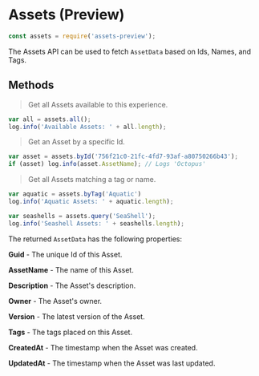 # Assets (Preview)

```javascript
const assets = require('assets-preview');
```

The Assets API can be used to fetch `AssetData` based on Ids, Names, and Tags.

## Methods

> Get all Assets available to this experience.

```javascript
var all = assets.all();
log.info('Available Assets: ' + all.length);
```

> Get an Asset by a specific Id.

```javascript
var asset = assets.byId('756f21c0-21fc-4fd7-93af-a80750266b43');
if (asset) log.info(asset.AssetName); // Logs 'Octopus'
```

> Get all Assets matching a tag or name.

```javascript
var aquatic = assets.byTag('Aquatic')
log.info('Aquatic Assets: ' + aquatic.length);

var seashells = assets.query('SeaShell');
log.info('Seashell Assets: ' + seashells.length);
```

The returned `AssetData` has the following properties:

**Guid** - The unique Id of this Asset.

**AssetName** - The name of this Asset.

**Description** - The Asset's description.

**Owner** - The Asset's owner.

**Version** - The latest version of the Asset.

**Tags** - The tags placed on this Asset.

**CreatedAt** - The timestamp when the Asset was created.

**UpdatedAt** - The timestamp when the Asset was last updated.
